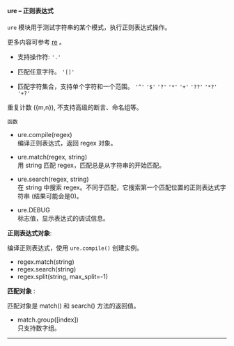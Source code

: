 #### **ure** – 正则表达式
`ure` 模块用于测试字符串的某个模式，执行正则表达式操作。

更多内容可参考 [re](https://docs.python.org/3/library/re.html?highlight=re#module-re)  。

- 支持操作符:
  ``'.'``

- 匹配任意字符。
  ``'[]'``

- 匹配字符集合，支持单个字符和一个范围。
  ``'^'``
  ``'$'``
  ``'?'``
  ``'*'``
  ``'+'``
  ``'??'``
  ``'*?'``
  ``'+?'``

重复计数 ({m,n}), 不支持高级的断言、命名组等。

`函数`

- ure.compile(regex)  
  编译正则表达式，返回 regex 对象。

- ure.match(regex, string)  
  用 string 匹配 regex，匹配总是从字符串的开始匹配。

- ure.search(regex, string)  
  在 string 中搜索 regex。不同于匹配，它搜索第一个匹配位置的正则表达式字符串 (结果可能会是0)。

- ure.DEBUG  
  标志值，显示表达式的调试信息。

**正则表达式对象**:

编译正则表达式，使用 `ure.compile()` 创建实例。

- regex.match(string)  
- regex.search(string)  
- regex.split(string, max_split=-1)  

**匹配对象** :

匹配对象是 match() 和 search() 方法的返回值。

- match.group([index])  
  只支持数字组。

----------
